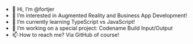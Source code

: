 - 👋 Hi, I’m @fortjer
- 👀 I’m interested in Augmented Reality and Business App Development!
- 🌱 I’m currently learning TypeScript vs JavaScript!
- 💞️ I’m working on a special project: Codename Build Input/Output
- 📫 How to reach me? Via GitHub of course!

<!---
fortjer/fortjer is a ✨ special ✨ repository because its `README.md` (this file) appears on your GitHub profile.
You can click the Preview link to take a look at your changes.
--->
